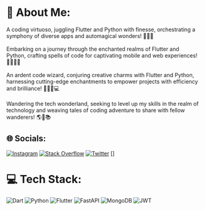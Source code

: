 # 💫 About Me:
A coding virtuoso, juggling Flutter and Python with finesse, orchestrating a symphony of diverse apps and automagical wonders! 🎼🎹🎶<br><br>Embarking on a journey through the enchanted realms of Flutter and Python, crafting spells of code for captivating mobile and web experiences! 🧙‍♂️✨📱<br><br>An ardent code wizard, conjuring creative charms with Flutter and Python, harnessing cutting-edge enchantments to empower projects with efficiency and brilliance! 🧙‍♀️🔮💻<br><br>Wandering the tech wonderland, seeking to level up my skills in the realm of technology and weaving tales of coding adventure to share with fellow wanderers! 🌎🚀📚


## 🌐 Socials:
[![Instagram](https://img.shields.io/badge/Instagram-%23E4405F.svg?logo=Instagram&logoColor=white)](https://instagram.com/arshia_sir) [![Stack Overflow](https://img.shields.io/badge/-Stackoverflow-FE7A16?logo=stack-overflow&logoColor=white)](https://stackoverflow.com/users/arshia_sir) [![Twitter](https://img.shields.io/badge/Twitter-%231DA1F2.svg?logo=Twitter&logoColor=white)](https://twitter.com/arshia_sir) []

# 💻 Tech Stack:
![Dart](https://img.shields.io/badge/dart-%230175C2.svg?style=for-the-badge&logo=dart&logoColor=white) ![Python](https://img.shields.io/badge/python-3670A0?style=for-the-badge&logo=python&logoColor=ffdd54) ![Flutter](https://img.shields.io/badge/Flutter-%2302569B.svg?style=for-the-badge&logo=Flutter&logoColor=white) ![FastAPI](https://img.shields.io/badge/FastAPI-005571?style=for-the-badge&logo=fastapi) ![MongoDB](https://img.shields.io/badge/MongoDB-%234ea94b.svg?style=for-the-badge&logo=mongodb&logoColor=white) ![JWT](https://img.shields.io/badge/JWT-black?style=for-the-badge&logo=JSON%20web%20tokens)
